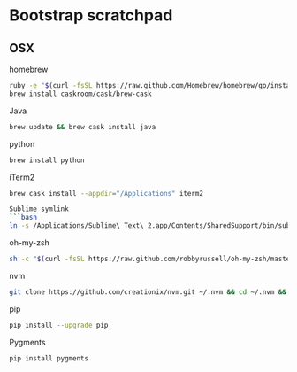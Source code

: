 # Bootstrap scratchpad

## OSX
homebrew
```bash
ruby -e "$(curl -fsSL https://raw.github.com/Homebrew/homebrew/go/install)"
brew install caskroom/cask/brew-cask
```
Java
```bash
brew update && brew cask install java
```

python
```bash
brew install python
```

iTerm2
```bash
brew cask install --appdir="/Applications" iterm2

Sublime symlink
```bash
ln -s /Applications/Sublime\ Text\ 2.app/Contents/SharedSupport/bin/subl ~/bin/subl
```

oh-my-zsh
```bash
sh -c "$(curl -fsSL https://raw.github.com/robbyrussell/oh-my-zsh/master/tools/install.sh)"
```

nvm
```bash
git clone https://github.com/creationix/nvm.git ~/.nvm && cd ~/.nvm && git checkout `git describe --abbrev=0 --tags`
```

pip
```bash
pip install --upgrade pip
```

Pygments
```bash
pip install pygments
```
